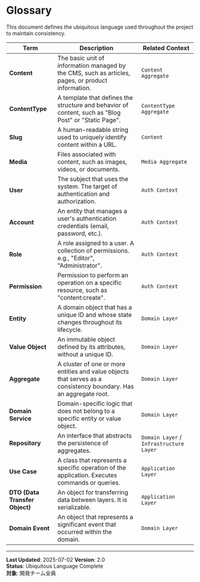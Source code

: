# Glossary

This document defines the ubiquitous language used throughout the project to maintain consistency.

| Term | Description | Related Context |
|---|---|---|
| **Content** | The basic unit of information managed by the CMS, such as articles, pages, or product information. | `Content Aggregate` |
| **ContentType** | A template that defines the structure and behavior of content, such as "Blog Post" or "Static Page". | `ContentType Aggregate` |
| **Slug** | A human-readable string used to uniquely identify content within a URL. | `Content` |
| **Media** | Files associated with content, such as images, videos, or documents. | `Media Aggregate` |
| **User** | The subject that uses the system. The target of authentication and authorization. | `Auth Context` |
| **Account** | An entity that manages a user's authentication credentials (email, password, etc.). | `Auth Context` |
| **Role** | A role assigned to a user. A collection of permissions. e.g., "Editor", "Administrator". | `Auth Context` |
| **Permission** | Permission to perform an operation on a specific resource, such as "content:create". | `Auth Context` |
| **Entity** | A domain object that has a unique ID and whose state changes throughout its lifecycle. | `Domain Layer` |
| **Value Object** | An immutable object defined by its attributes, without a unique ID. | `Domain Layer` |
| **Aggregate** | A cluster of one or more entities and value objects that serves as a consistency boundary. Has an aggregate root. | `Domain Layer` |
| **Domain Service** | Domain-specific logic that does not belong to a specific entity or value object. | `Domain Layer` |
| **Repository** | An interface that abstracts the persistence of aggregates. | `Domain Layer` / `Infrastructure Layer` |
| **Use Case** | A class that represents a specific operation of the application. Executes commands or queries. | `Application Layer` |
| **DTO (Data Transfer Object)** | An object for transferring data between layers. It is serializable. | `Application Layer` |
| **Domain Event** | An object that represents a significant event that occurred within the domain. | `Domain Layer` |

---

**Last Updated**: 2025-07-02
**Version**: 2.0  
**Status**: Ubiquitous Language Complete  
**対象**: 開発チーム全員